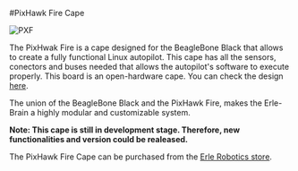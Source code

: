 #PixHawk Fire Cape

![PXF](https://erlerobotics.com/blog/wp-content/uploads/2014/10/new_pixhawk.jpg)

The PixHwak Fire is a cape designed for the BeagleBone Black that allows to create a fully functional Linux autopilot. This cape has all the sensors, conectors and buses needed that allows the autopilot's software to execute properly. This board is an open-hardware cape. You can check the design [here](https://github.com/diydrones/PXF).

The union of the BeagleBone Black and the PixHawk Fire, makes the Erle-Brain a highly modular and customizable system.

**Note: This cape is still in development stage. Therefore, new functionalities and version could be realeased.**

The PixHawk Fire Cape can be purchased from the [Erle Robotics store](https://erlerobotics.com/blog/product/pixhawk-fire-cape/).